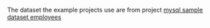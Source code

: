 The dataset the example projects use are from project [mysql sample dataset employees](https://github.com/datacharmer/test_db)